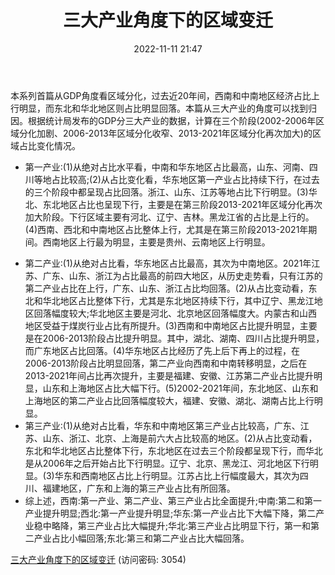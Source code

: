 ﻿---
title: 三大产业角度下的区域变迁
date: 2022-11-11 21:47
tags:
- 区域经济变迁系列
updated: 1970-01-01 08:00:00
---

本系列首篇从GDP角度看区域分化，过去近20年间，西南和中南地区经济占比上行明显，而东北和华北地区则占比明显回落。本篇从三大产业的角度可以找到归因。根据统计局发布的GDP分三大产业的数据，计算在三个阶段(2002-2006年区域分化加剧、2006-2013年区域分化收窄、2013-2021年区域分化再次加大)的区域占比变化情况。
- 第一产业:(1)从绝对占比水平看，中南和华东地区占比最高，山东、河南、四川等地占比较高;(2)从占比变化看，华东地区第一产业占比持续下行，在过去的三个阶段中都呈现占比回落。浙江、山东、江苏等地占比下行明显。(3)华北、东北地区占比也呈现下行，主要是在第三阶段2013-2021年区域分化再次加大阶段。下行区域主要有河北、辽宁、吉林。黑龙江省的占比是上行的。(4)西南、西北和中南地区占比整体上行，尤其是在第三阶段2013-2021年期间。西南地区上行最为明显，主要是贵州、云南地区上行明显。
<!-- more -->
- 第二产业:(1)从绝对占比看，华东地区占比最高，其次为中南地区。2021年江苏、广东、山东、浙江为占比最高的前四大地区，从历史走势看，只有江苏的第二产业占比在上行，广东、山东、浙江占比均回落。(2)从占比变动看，东北和华北地区占比整体下行，尤其是东北地区持续下行，其中辽宁、黑龙江地区回落幅度较大;华北地区主要是河北、北京地区回落幅度大。内蒙古和山西地区受益于煤炭行业占比有所提升。(3)西南和中南地区占比提升明显，主要是在2006-2013阶段占比提升明显。其中，湖北、湖南、四川占比提升明显，而广东地区占比回落。(4)华东地区占比经历了先上后下再上的过程，在2006-2013阶段占比明显回落，第二产业向西南和中南转移明显，之后在2013-2021年间占比再次提升，主要是福建、安徽、江苏第二产业占比提升明显，山东和上海地区占比大幅下行。(5)2002-2021年间，东北地区、山东和上海地区的第二产业占比回落幅度较大，福建、安徽、湖北、湖南占比上行明显。
- 第三产业:(1)从绝对占比看，华东和中南地区第三产业占比较高，广东、江苏、山东、浙江、北京、上海是前六大占比较高的地区。(2)从占比变动看，东北和华北地区占比整体下行，东北地区在过去三个阶段都呈现下行，而华北是从2006年之后开始占比下行明显。辽宁、北京、黑龙江、河北地区下行明显。(3)华东和西南地区占比上行明显。江苏占比上行幅度最大，其次为四川、福建地区，广东和上海的第三产业占比有所回落。
- 综上述，西南:第一产业、第二产业、第三产业占比全面提升;中南:第二和第一产业提升明显;西北:第一产业提升明显;华东:第一产业占比下大幅下降，第二产业稳中略降，第三产业占比大幅提升;华北:第三产业占比明显下行，第一和第二产业占比小幅回落;东北:第三和第二产业占比大幅回落。


[三大产业角度下的区域变迁](https://url12.ctfile.com/f/3948612-722537608-95d9b6?p=3054)
(访问密码: 3054)
